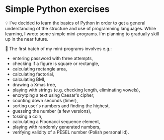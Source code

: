 # Simple Python exercises

:bulb: I've decided to learn the basics of Python in order to get a general understanding of the structure and use of programming languages. While learning, I wrote some simple mini-programs. I'm planning to gradually skill up in the near future.

:receipt: The first batch of my mini-programs involves e.g.:
* entering password with three attempts,
* checking if a figure is square or rectangle,
* calculating rectangle area,
* calculating factorial,
* calculating BMI,
* drawing a Xmas tree,
* playing with strings (e.g. checking length, eliminating vowels),
* encrytping a text using Caesar's cipher,
* counting down seconds (timer),
* sorting user's numbers and finding the highest,
* guessing the number (a few versions),
* tossing a coin,
* calculating a Fibonacci sequence element,
* playing with randomly generated numbers,
* verifying validity of a PESEL number (Polish personal id).